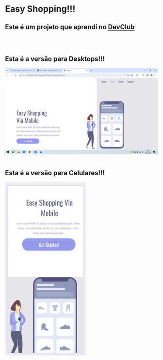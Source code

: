 <h1>Easy Shopping!!!</h1>

<h2>Este é um projeto que aprendi no <a href="http://rodolfomori.com.br/devclub">DevClub</a></h2>

<br>
<br>

<h2>Esta é a versão para Desktops!!!</h2>

<img src="https://github.com/AndersonCarlini/DevClub/blob/Master/HTML/Projeto%201%20CSS/Easy%20Shopping.png?raw=true">

<br>
<br>

<h2>Esta é a versão para Celulares!!!</h2>

<img src="https://github.com/AndersonCarlini/DevClub/blob/Master/HTML/Projeto%201%20CSS/Easy%20Shopping%20Cel.png?raw=true">
